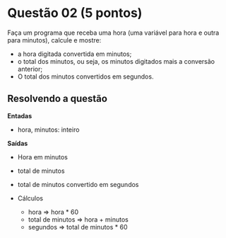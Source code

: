 # Questão 02 (5 pontos)

Faça um programa que receba uma hora (uma variável para hora e outra para minutos), calcule e mostre:

* a hora digitada convertida em minutos;
* o total dos minutos, ou seja, os minutos digitados mais a conversão anterior;
* O total dos minutos convertidos em segundos.

## Resolvendo a questão

**Entadas**

* hora, minutos: inteiro

**Saídas**

* Hora em minutos
* total de minutos
* total de minutos convertido em segundos

* Cálculos
  * hora => hora * 60
  * total de minutos => hora + minutos
  * segundos => total de minutos * 60
